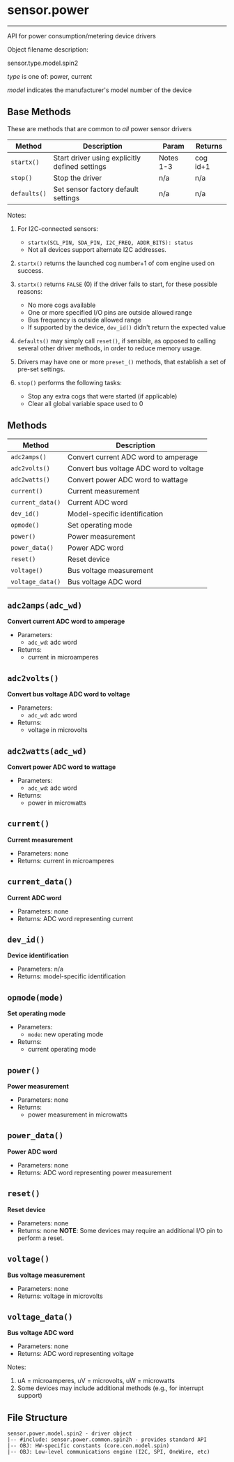 # sensor.power
--------------

API for power consumption/metering device drivers

Object filename description:

sensor.type.model.spin2

_type_ is one of: power, current

_model_ indicates the manufacturer's model number of the device

## Base Methods

These are methods that are common to _all_ power sensor drivers

| Method          | Description                                      | Param     | Returns        |
| --------------- | ------------------------------------------------ | --------- | -------------- |
| `startx()`      | Start driver using explicitly defined settings   | Notes 1-3 | cog id+1       |
| `stop()`        | Stop the driver                                  | n/a       | n/a            |
| `defaults()`    | Set sensor factory default settings              | n/a       | n/a            |

Notes:

1. For I2C-connected sensors:
	* `startx(SCL_PIN, SDA_PIN, I2C_FREQ, ADDR_BITS): status`
	* Not all devices support alternate I2C addresses.

2. `startx()` returns the launched cog number+1 of com engine used on success.

3. `startx()` returns `FALSE` (0) if the driver fails to start, for these possible reasons:
	* No more cogs available
	* One or more specified I/O pins are outside allowed range
	* Bus frequency is outside allowed range
	* If supported by the device, `dev_id()` didn't return the expected value

4. `defaults()` may simply call `reset()`, if sensible, as opposed to calling several other driver
methods, in order to reduce memory usage.

5. Drivers may have one or more `preset_()` methods, that establish a set of pre-set settings.

6. `stop()` performs the following tasks:
	* Stop any extra cogs that were started (if applicable)
	* Clear all global variable space used to 0

## Methods

| Method           | Description                                   |
| ---------------- | --------------------------------------------- |
|`adc2amps()`      | Convert current ADC word to amperage          |
|`adc2volts()`     | Convert bus voltage ADC word to voltage       |
|`adc2watts()`     | Convert power ADC word to wattage             |
|`current()`       | Current measurement                           |
|`current_data()`  | Current ADC word                              |
|`dev_id()`        | Model-specific identification                 |
|`opmode()`        | Set operating mode                            |
|`power()`         | Power measurement                             |
|`power_data()`    | Power ADC word                                |
|`reset()`         | Reset device                                  |
|`voltage()`       | Bus voltage measurement                       |
|`voltage_data()`  | Bus voltage ADC word                          |

`adc2amps(adc_wd)`
------------------
__Convert current ADC word to amperage__
* Parameters:
	* `adc_wd`: adc word
* Returns:
	* current in microamperes


`adc2volts()`
-------------
__Convert bus voltage ADC word to voltage__
* Parameters:
	* `adc_wd`: adc word
* Returns:
	* voltage in microvolts


`adc2watts(adc_wd)`
-------------------
__Convert power ADC word to wattage__
* Parameters:
	* `adc_wd`: adc word
* Returns:
	* power in microwatts


`current()`
-----------
__Current measurement__
* Parameters: none
* Returns: current in microamperes


`current_data()`
----------------
__Current ADC word__
* Parameters: none
* Returns: ADC word representing current


`dev_id()`
-------------
__Device identification__
* Parameters: n/a
* Returns: model-specific identification


`opmode(mode)`
--------------
__Set operating mode__
* Parameters:
	* `mode`: new operating mode
* Returns:
	* current operating mode


`power()`
---------
__Power measurement__
* Parameters: none
* Returns:
	* power measurement in microwatts


`power_data()`
--------------
__Power ADC word__
* Parameters: none
* Returns: ADC word representing power measurement


`reset()`
---------
__Reset device__
* Parameters: none
* Returns: none
__NOTE__: Some devices may require an additional I/O pin to perform a reset.


`voltage()`
-----------
__Bus voltage measurement__
* Parameters: none
* Returns: voltage in microvolts


`voltage_data()`
----------------
__Bus voltage ADC word__
* Parameters: none
* Returns: ADC word representing voltage


Notes:

1. uA = microamperes, uV = microvolts, uW = microwatts
2. Some devices may include additional methods (e.g., for interrupt support)


## File Structure

```spin
sensor.power.model.spin2 - driver object
|-- #include: sensor.power.common.spin2h - provides standard API
|-- OBJ: HW-specific constants (core.con.model.spin)
|-- OBJ: Low-level communications engine (I2C, SPI, OneWire, etc)

```

